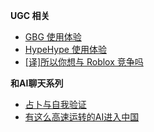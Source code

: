 **UGC 相关**

  * [GBG 使用体验](/GBG)  
  * [HypeHype 使用体验](/hypehype)  
  * [[译]所以你想与 Roblox 竞争吗](/roblox)  

**和AI聊天系列**

  * [占卜与自我验证](/8g)  
  * [有这么高速运转的AI进入中国](/highspeed)  